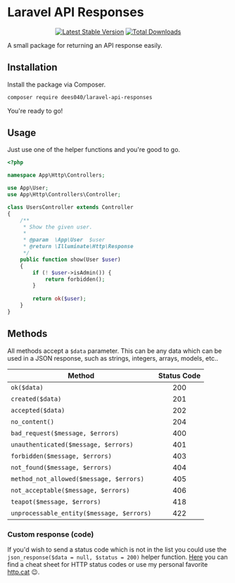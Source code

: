 # Laravel API Responses

<p align="center">
<a href="https://packagist.org/packages/dees040/laravel-api-responses"><img src="https://poser.pugx.org/dees040/laravel-api-responses/v/stable" alt="Latest Stable Version"></a>
<a href="https://packagist.org/packages/dees040/laravel-api-responses"><img src="https://poser.pugx.org/dees040/laravel-api-responses/downloads" alt="Total Downloads"></a>
</p>

A small package for returning an API response easily.

## Installation

Install the package via Composer.

```bash
composer require dees040/laravel-api-responses
```

You're ready to go!

## Usage

Just use one of the helper functions and you're good to go.

```php
<?php

namespace App\Http\Controllers;

use App\User;
use App\Http\Controllers\Controller;

class UsersController extends Controller
{
    /**
     * Show the given user.
     *
     * @param  \App\User  $user
     * @return \Illuminate\Http\Response
     */
    public function show(User $user)
    {
        if (! $user->isAdmin()) {
            return forbidden();
        }
        
        return ok($user);
    }
}
```

## Methods

All methods accept a `$data` parameter. This can be any data which can be used in a JSON response, such as strings, integers, arrays, models, etc..

| Method                                    | Status Code   |
| ----------------------------------------- |:-------------:|
| `ok($data)`                               | 200           |
| `created($data)`                          | 201           |
| `accepted($data)`                         | 202           |
| `no_content()`                            | 204           |
| `bad_request($message, $errors)`          | 400           |
| `unauthenticated($message, $errors)`      | 401           |
| `forbidden($message, $errors)`            | 403           |
| `not_found($message, $errors)`            | 404           |
| `method_not_allowed($message, $errors)`   | 405           |
| `not_acceptable($message, $errors)`       | 406           |
| `teapot($message, $errors)`               | 418           |
| `unprocessable_entity($message, $errors)` | 422           |

### Custom response (code)

If you'd wish to send a status code which is not in the list you could use the `json_response($data = null, $status = 200)` helper function. [Here](https://www.cheatography.com/kstep/cheat-sheets/http-status-codes/) you can find a cheat sheet for HTTP status codes or use my personal favorite [http.cat](https://http.cat) 😉.
